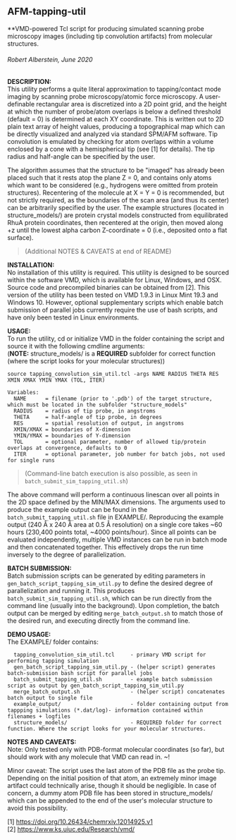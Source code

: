 ## AFM-tapping-util
**VMD-powered Tcl script for producing simulated scanning probe microscopy images (including tip convolution artifacts) from molecular structures.
###### Robert Alberstein, June 2020

**DESCRIPTION:**\
This utility performs a quite literal approximation to tapping/contact mode imaging by scanning probe microscopy/atomic force microscopy. A user-definable rectangular area is discretized into a 2D point grid, and the height at which the number of probe/atom overlaps is below a defined threshold (default = 0) is determined at each XY coordinate. This is written out to 2D plain text array of height values, producing a topographical map which can be directly visualized and analyzed via standard SPM/AFM software. Tip convolution is emulated by checking for atom overlaps within a volume enclosed by a cone with a hemispherical tip (see [1] for details). The tip radius and half-angle can be specified by the user.

The algorithm assumes that the structure to be "imaged" has already been placed such that it rests atop the plane Z = 0, and contains only atoms which want to be considered (e.g., hydrogens were omitted from protein structures). Recentering of the molecule at X = Y = 0 is recommended, but not strictly required, as the boundaries of the scan area (and thus its center) can be arbitrarily specified by the user. The example structures (located in structure_models/) are protein crystal models constructed from equilibrated RhuA protein coordinates, then recentered at the origin, then moved along +z until the lowest alpha carbon Z-coordinate = 0 (i.e., deposited onto a flat surface).
> (Additional NOTES & CAVEATS at end of README)


**INSTALLATION:**\
No installation of this utility is required. This utility is designed to be sourced within the software VMD, which is available for Linux, Windows, and OSX. Source code and precompiled binaries can be obtained from [2]. This version of the utility has been tested on VMD 1.9.3 in Linux Mint 19.3 and Windows 10. However, optional supplementary scripts which enable batch submission of parallel jobs currently require the use of bash scripts, and have only been tested in Linux environments.
   

**USAGE:**\
To run the utility, cd or initialize VMD in the folder containing the script and source it with the following cmdline arguments:\
(**NOTE:** structure_models/ is a **REQUIRED** subfolder for correct function (where the script looks for your molecular structures))

```
source tapping_convolution_sim_util.tcl -args NAME RADIUS THETA RES XMIN XMAX YMIN YMAX (TOL, ITER)
```

```
Variables:
  NAME      = filename (prior to '.pdb') of the target structure, which must be located in the subfolder "structure_models"
  RADIUS    = radius of tip probe, in angstroms
  THETA     = half-angle of tip probe, in degrees
  RES       = spatial resolution of output, in angstroms
  XMIN/XMAX = boundaries of X-dimension
  YMIN/YMAX = boundaries of Y-dimension
  TOL       = optional parameter, number of allowed tip/protein overlaps at convergence, defaults to 0
  ITER      = optional parameter, job number for batch jobs, not used for single runs
```
> (Command-line batch execution is also possible, as seen in `batch_submit_sim_tapping_util.sh`)

The above command will perform a continuous linescan over all points in the 2D space defined by the MIN/MAX dimensions. The arguments used to produce the example output can be found in the `batch_submit_tapping_util.sh` file in EXAMPLE/. Reproducing the example output (240 Å x 240 Å area at 0.5 Å resolution) on a single core takes ~60 hours (230,400 points total, ~4000 points/hour). Since all points can be evaluated independently, multiple VMD instances can be run in batch mode and then concatenated together. This effectively drops the run time inversely to the degree of parallelization.

**BATCH SUBMISSION:**\
Batch submission scripts can be generated by editing parameters in `gen_batch_script_tapping_sim_util.py` to define the desired degree of parallelization and running it. This produces `batch_submit_sim_tapping_util.sh`, which can be run directly from the command line (usually into the background). Upon completion, the batch output can be merged by editing `merge_batch_output.sh` to match those of the desired run, and executing directly from the command line.

**DEMO USAGE:**\
The EXAMPLE/ folder contains:
```
  tapping_convolution_sim_util.tcl     - primary VMD script for performing tapping simulation
  gen_batch_script_tapping_sim_util.py - (helper script) generates batch-submission bash script for parallel jobs
  batch_submit_tapping_util.sh         - example batch submission script as output by gen_batch_script_tapping_sim_util.py
  merge_batch_output.sh                - (helper script) concatenates batch output to single file
  example_output/                      - folder containing output from tappping simulations (*.dat/log)- information contained within filenames + logfiles
  structure_models/                    - REQUIRED folder for correct function. Where the script looks for your molecular structures.
```

**NOTES AND CAVEATS:**\
Note: Only tested only with PDB-format molecular coordinates (so far), but should work with any molecule that VMD can read in. ~!

Minor caveat: The script uses the last atom of the PDB file as the probe tip. Depending on the initial position of that atom, an extremely minor image artifact could technically arise, though it should be negligible. In case of concern, a dummy atom PDB file has been stored in structure_models/ which can be appended to the end of the user's molecular structure to avoid this possibility.






[1] https://doi.org/10.26434/chemrxiv.12014925.v1  
[2] https://www.ks.uiuc.edu/Research/vmd/  
